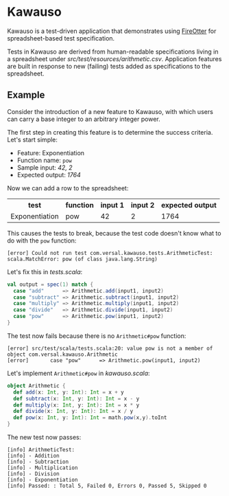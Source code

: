 # Kawauso

Kawauso is a test-driven application that demonstrates using [FireOtter](https://github.com/Versal/fireotter) for spreadsheet-based test specification.

Tests in Kawauso are derived from human-readable specifications living in a spreadsheet under *src/test/resources/arithmetic.csv*.  Application features are built in response to new (failing) tests added as specifications to the spreadsheet.

## Example

Consider the introduction of a new feature to Kawauso, with which users can carry a base integer to an arbitrary integer power.

The first step in creating this feature is to determine the success criteria.  Let's start simple:

* Feature: Exponentiation
* Function name: `pow`
* Sample input: *42, 2*
* Expected output: *1764*

Now we can add a row to the spreadsheet:

<table>
  <tr><th>test</th><th>function</th><th>input 1</th><th>input 2</th><th>expected output</th></tr>
  <tr><td>Exponentiation</td><td>pow</td><td>42</td><td>2</td><td>1764</td></tr>
</table>

This causes the tests to break, because the test code doesn't know what to do with the `pow` function:

```
[error] Could not run test com.versal.kawauso.tests.ArithmeticTest: scala.MatchError: pow (of class java.lang.String)
```

Let's fix this in *tests.scala*:

```scala
val output = spec(1) match {
  case "add"      => Arithmetic.add(input1, input2)
  case "subtract" => Arithmetic.subtract(input1, input2)
  case "multiply" => Arithmetic.multiply(input1, input2)
  case "divide"   => Arithmetic.divide(input1, input2)
  case "pow"      => Arithmetic.pow(input1, input2)
}
```

The test now fails because there is no `Arithmetic#pow` function:

```
[error] src/test/scala/tests.scala:20: value pow is not a member of object com.versal.kawauso.Arithmetic
[error]       case "pow"      => Arithmetic.pow(input1, input2)
```

Let's implement `Arithmetic#pow` in *kawauso.scala*:

```scala
object Arithmetic {
  def add(x: Int, y: Int): Int = x + y
  def subtract(x: Int, y: Int): Int = x - y
  def multiply(x: Int, y: Int): Int = x * y
  def divide(x: Int, y: Int): Int = x / y
  def pow(x: Int, y: Int): Int = math.pow(x,y).toInt
}
```

The new test now passes:

```
[info] ArithmeticTest:
[info] - Addition
[info] - Subtraction
[info] - Multiplication
[info] - Division
[info] - Exponentiation
[info] Passed: : Total 5, Failed 0, Errors 0, Passed 5, Skipped 0
```

